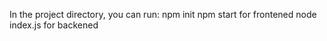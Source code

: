 
In the project directory, you can run:
npm init
npm start for frontened
node index.js for backened



